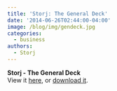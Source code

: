 ```yaml
---
title: 'Storj: The General Deck'
date: '2014-06-26T02:44:00-04:00'
image: /blog/img/gendeck.jpg
categories:
  - business
authors:
  - Storj
---
```

**Storj - The General Deck**  
View it [here](https://speakerdeck.com/storjproject/storj-deck), or [download it](http://storj.io/Deck.pdf).
